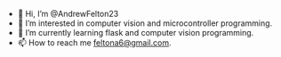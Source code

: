 - 👋 Hi, I’m @AndrewFelton23
- 👀 I’m interested in computer vision and microcontroller programming.
- 🌱 I’m currently learning flask and computer vision programming.
- 📫 How to reach me feltona6@gmail.com.

<!---
AndrewFelton23/AndrewFelton23 is a ✨ special ✨ repository because its `README.md` (this file) appears on your GitHub profile.
You can click the Preview link to take a look at your changes.
--->
